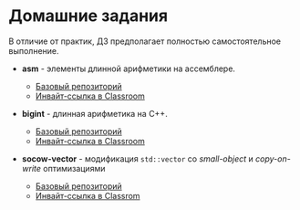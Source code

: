 # Домашние задания

В отличие от практик, ДЗ предполагает полностью самостоятельное выполнение.

* **asm** - элементы длинной арифметики на ассемблере.
  - [Базовый репозиторий](https://github.com/CPP-KT/asm-task)
  - [Инвайт-ссылка в Classroom](https://classroom.github.com/a/HBuqKZBK)

* **bigint** - длинная арифметика на C++.
  - [Базовый репозиторий](https://github.com/CPP-KT/bigint-task)
  - [Инвайт-ссылка в Classroom](https://classroom.github.com/a/MYHhhqxI)

* **socow-vector** - модификация `std::vector` со *small-object* и *copy-on-write* оптимизациями
  - [Базовый репозиторий](https://github.com/CPP-KT/socow-vector)
  - [Инвайт-ссылка в Classrom](https://classroom.github.com/a/Un9FB8Wm)

<!--- * [huffman]() --->
